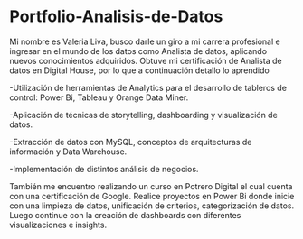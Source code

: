 # Portfolio-Analisis-de-Datos
Mi nombre es Valeria Liva, busco darle un giro a mi carrera profesional e ingresar en el mundo de los datos como Analista de datos, aplicando nuevos conocimientos adquiridos.
Obtuve mi certificación de Analista de datos en Digital House, por lo que a continuación detallo lo aprendido

-Utilización de herramientas de Analytics para el desarrollo de tableros de control: Power Bi, Tableau y Orange Data Miner.

-Aplicación de técnicas de storytelling, dashboarding y visualización de datos.

-Extracción de datos con MySQL, conceptos de arquitecturas de información y Data Warehouse.

-Implementación de distintos análisis de negocios.

También me encuentro realizando un curso en Potrero Digital el cual cuenta con una certificación de Google.
Realice proyectos en Power Bi donde inicie con una limpieza de datos, unificación de criterios, categorización de datos. Luego continue con la creación de dashboards
con diferentes visualizaciones e insights.


